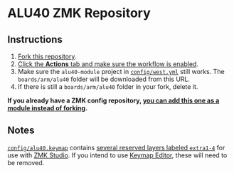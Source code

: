 # ALU40 ZMK Repository

## Instructions

1. [Fork this repository](https://docs.github.com/en/get-started/quickstart/fork-a-repo#forking-a-repository).
2. [Click the **Actions** tab and make sure the workflow is enabled](https://docs.github.com/en/actions/managing-workflow-runs-and-deployments/managing-workflow-runs/disabling-and-enabling-a-workflow#enabling-a-workflow).
3. Make sure the `alu40-module` project in [`config/west.yml`](config/west.yml) still works. The `boards/arm/alu40` folder will be downloaded from this URL.
4. If there is still a `boards/arm/alu40` folder in your fork, delete it.

**If you already have a ZMK config repository, [you can add this one as a module instead of forking](https://zmk.dev/docs/features/modules#building-with-modules).**

## Notes

[`config/alu40.keymap`](config/alu40.keymap) contains [several reserved layers labeled `extra1-4`](https://zmk.dev/docs/features/studio#including-extra-layers) for use with [ZMK Studio](https://zmk.studio). If you intend to use [Keymap Editor](https://nickcoutsos.github.io/keymap-editor), these will need to be removed.
